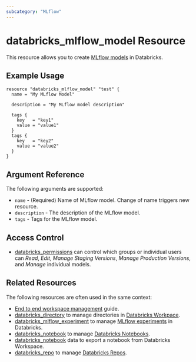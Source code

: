 ```yaml
---
subcategory: "MLflow"
---
```

# databricks_mlflow_model Resource

This resource allows you to create [MLflow models](https://docs.databricks.com/applications/mlflow/models.html) in Databricks.

## Example Usage

```hcl
resource "databricks_mlflow_model" "test" {
  name = "My MLflow Model"

  description = "My MLflow model description"

  tags {
    key   = "key1"
    value = "value1"
  }
  tags {
    key   = "key2"
    value = "value2"
  }
}
```

## Argument Reference

The following arguments are supported:

* `name` - (Required) Name of MLflow model. Change of name triggers new resource.
* `description` - The description of the MLflow model.
* `tags` - Tags for the MLflow model.

## Access Control

* [databricks_permissions](permissions.md#MLflow-Model-usage) can control which groups or individual users can *Read*, *Edit*, *Manage Staging Versions*, *Manage Production Versions*, and *Manage* individual models.

## Related Resources

The following resources are often used in the same context:

* [End to end workspace management](../guides/workspace-management.md) guide.
* [databricks_directory](directory.md) to manage directories in [Databricks Workpace](https://docs.databricks.com/workspace/workspace-objects.html).
* [databricks_mlflow_experiment](mlflow_experiment.md) to manage [MLflow experiments](https://docs.databricks.com/data/data-sources/mlflow-experiment.html) in Databricks.
* [databricks_notebook](notebook.md) to manage [Databricks Notebooks](https://docs.databricks.com/notebooks/index.html).
* [databricks_notebook](../data-sources/notebook.md) data to export a notebook from Databricks Workspace.
* [databricks_repo](repo.md) to manage [Databricks Repos](https://docs.databricks.com/repos.html).
